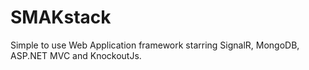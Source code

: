 SMAKstack
=========

Simple to use Web Application framework starring SignalR, MongoDB, ASP.NET MVC and KnockoutJs.
